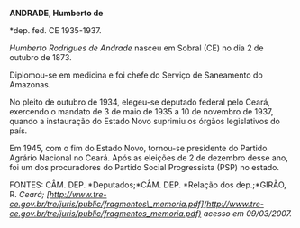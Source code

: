 **ANDRADE, Humberto de**

\*dep. fed. CE 1935-1937.

*Humberto Rodrigues de Andrade* nasceu em Sobral (CE) no dia 2 de
outubro de 1873.

Diplomou-se em medicina e foi chefe do Serviço de Saneamento do
Amazonas.

No pleito de outubro de 1934, elegeu-se deputado federal pelo Ceará,
exercendo o mandato de 3 de maio de 1935 a 10 de novembro de 1937,
quando a instauração do Estado Novo suprimiu os órgãos legislativos do
país.

Em 1945, com o fim do Estado Novo, tornou-se presidente do Partido
Agrário Nacional no Ceará. Após as eleições de 2 de dezembro desse ano,
foi um dos procuradores do Partido Social Progressista (PSP) no estado.

FONTES: CÂM. DEP. *Deputados;*CÂM. DEP. *Relação dos dep.;*GIRÃO, R.
*Ceará;
[http://www.tre-ce.gov.br/tre/juris/public/fragmentos\_memoria.pdf](http://www.tre-ce.gov.br/tre/juris/public/fragmentos_memoria.pdf)
acesso em 09/03/2007.*

 
